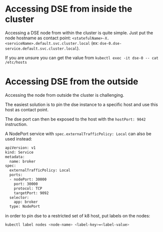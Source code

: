 # Accessing DSE from inside the cluster

Accessing a DSE node from within the cluster is quite simple. Just put the node hostname as contact point: `<statefulName>-X.<serviceName>.default.svc.cluster.local` (ex: `dse-0.dse-service.default.svc.cluster.local`). 

If you are unsure you can get the value from  `kubectl exec -it dse-0 -- cat /etc/hosts`

# Accessing DSE from the outside

Accessing the node from outside the cluster is challenging. 

The easiest solution is to pin the dse instance to a specific host and use this host as contact point.

The dse port can then be exposed to the host with the `hostPort: 9042` instruction.

A NodePort service with `spec.externalTrafficPolicy: Local` can also be used instead:

```bash
apiVersion: v1
kind: Service
metadata:
  name: broker
spec:
  externalTrafficPolicy: Local
  ports:
  - nodePort: 30000
    port: 30000
    protocol: TCP
    targetPort: 9092
  selector:
    app: broker
  type: NodePort
```

in order to pin dse to a restricted set of k8 host, put labels on the nodes: 

```bash
kubectl label nodes <node-name> <label-key>=<label-value>
```
